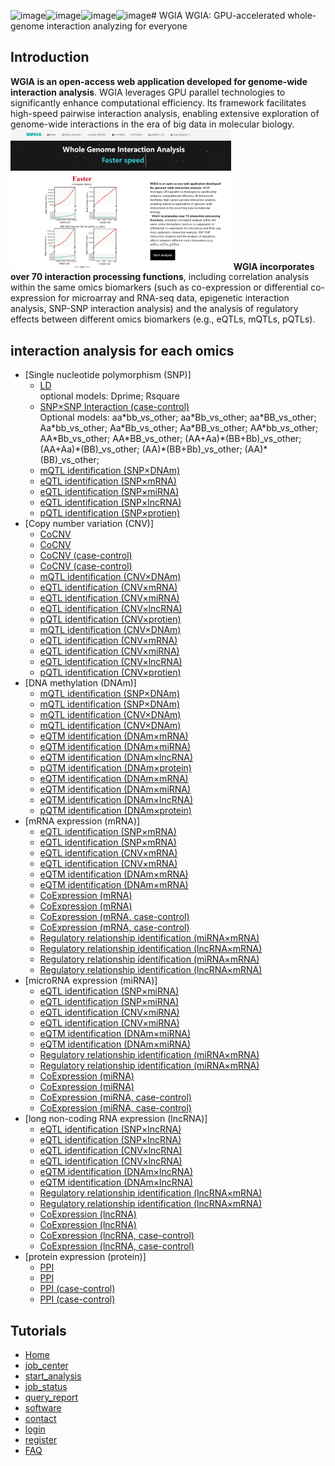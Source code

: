 ![image](https://github.com/user-attachments/assets/c8fbd540-09d3-4969-92d1-5cf10e43e9d0)![image](https://github.com/user-attachments/assets/118f7753-4765-48be-a235-2e916c7cc3b5)![image](https://github.com/user-attachments/assets/01ce2915-5509-42e1-b081-ce4b88138645)![image](https://github.com/user-attachments/assets/d79d857d-c741-44f8-900c-0d3ec03272a9)# WGIA
WGIA: GPU-accelerated whole-genome interaction analyzing for everyone

## Introduction
<strong>WGIA is an open-access web application developed for genome-wide interaction analysis</strong>. WGIA leverages GPU parallel technologies to significantly enhance computational efficiency. Its framework facilitates high-speed pairwise interaction analysis, enabling extensive exploration of genome-wide interactions in the era of big data in molecular biology.<br>
<img src="/dblogo/index/2.png" style="max-width: 70%; display: inline-block;" data-target="animated-image.originalImage">
<strong>WGIA incorporates over 70 interaction processing functions</strong>, including correlation analysis within the same omics biomarkers (such as co-expression or differential co-expression for microarray and RNA-seq data, epigenetic interaction analysis, SNP-SNP interaction analysis) and the analysis of regulatory effects between different omics biomarkers (e.g., eQTLs, mQTLs, pQTLs).

## interaction analysis for each omics
- [Single nucleotide polymorphism (SNP)]
    - [LD](http://gpu.zjwm.cc/wgia/index.php/Index/job_center?AnalysisId=SNP_SNP_LD)
      <br>optional models: Dprime; Rsquare
    - [SNP×SNP Interaction (case-control)](http://gpu.zjwm.cc/wgia/index.php/Index/job_center?AnalysisId=SNP_SNP_Diff)
      <br>Optional models: aa\*bb_vs_other; aa\*Bb_vs_other; aa\*BB_vs_other; Aa\*bb_vs_other; Aa\*Bb_vs_other; Aa\*BB_vs_other; AA\*bb_vs_other; AA\*Bb_vs_other; AA\*BB_vs_other; (AA+Aa)\*(BB+Bb)_vs_other; (AA+Aa)\*(BB)_vs_other; (AA)\*(BB+Bb)_vs_other; (AA)\*(BB)_vs_other; 
    - [mQTL identification (SNP×DNAm)](http://gpu.zjwm.cc/wgia/index.php/Index/job_center?AnalysisId=SNP_DNAm)
    - [eQTL identification (SNP×mRNA)](http://gpu.zjwm.cc/wgia/index.php/Index/job_center?AnalysisId=SNP_mRNA)
    - [eQTL identification (SNP×miRNA)](http://gpu.zjwm.cc/wgia/index.php/Index/job_center?AnalysisId=SNP_microRNA)
    - [eQTL identification (SNP×lncRNA)](http://gpu.zjwm.cc/wgia/index.php/Index/job_center?AnalysisId=SNP_lncRNA)
    - [pQTL identification (SNP×protien)](http://gpu.zjwm.cc/wgia/index.php/Index/job_center?AnalysisId=SNP_Protein)
- [Copy number variation (CNV)]
    - [CoCNV](http://gpu.zjwm.cc/wgia/index.php/Index/job_center?AnalysisId=CNV_CNV_Cor)
    - [CoCNV](http://gpu.zjwm.cc/wgia/index.php/Index/job_center?AnalysisId=CNV_CNV_Cor)
    - [CoCNV (case-control)](http://gpu.zjwm.cc/wgia/index.php/Index/job_center?AnalysisId=CNV_CNV_DiffCor)
    - [CoCNV (case-control)](http://gpu.zjwm.cc/wgia/index.php/Index/job_center?AnalysisId=CNV_CNV_DiffCor)
    - [mQTL identification (CNV×DNAm)](http://gpu.zjwm.cc/wgia/index.php/Index/job_center?AnalysisId=CNV_DNAm)
    - [eQTL identification (CNV×mRNA)](http://gpu.zjwm.cc/wgia/index.php/Index/job_center?AnalysisId=CNV_mRNA)
    - [eQTL identification (CNV×miRNA)](http://gpu.zjwm.cc/wgia/index.php/Index/job_center?AnalysisId=CNV_microRNA)
    - [eQTL identification (CNV×lncRNA)](http://gpu.zjwm.cc/wgia/index.php/Index/job_center?AnalysisId=CNV_lncRNA)
    - [pQTL identification (CNV×protien)](http://gpu.zjwm.cc/wgia/index.php/Index/job_center?AnalysisId=CNV_Protein)
    - [mQTL identification (CNV×DNAm)](http://gpu.zjwm.cc/wgia/index.php/Index/job_center?AnalysisId=CNV_DNAm)
    - [eQTL identification (CNV×mRNA)](http://gpu.zjwm.cc/wgia/index.php/Index/job_center?AnalysisId=CNV_mRNA)
    - [eQTL identification (CNV×miRNA)](http://gpu.zjwm.cc/wgia/index.php/Index/job_center?AnalysisId=CNV_microRNA)
    - [eQTL identification (CNV×lncRNA)](http://gpu.zjwm.cc/wgia/index.php/Index/job_center?AnalysisId=CNV_lncRNA)
    - [pQTL identification (CNV×protien)](http://gpu.zjwm.cc/wgia/index.php/Index/job_center?AnalysisId=CNV_Protein)
- [DNA methylation (DNAm)]
    - [mQTL identification (SNP×DNAm)](http://gpu.zjwm.cc/wgia/index.php/Index/job_center?AnalysisId=SNP_DNAm)
    - [mQTL identification (SNP×DNAm)](http://gpu.zjwm.cc/wgia/index.php/Index/job_center?AnalysisId=SNP_DNAm)
    - [mQTL identification (CNV×DNAm)](http://gpu.zjwm.cc/wgia/index.php/Index/job_center?AnalysisId=CNV_DNAm)
    - [mQTL identification (CNV×DNAm)](http://gpu.zjwm.cc/wgia/index.php/Index/job_center?AnalysisId=CNV_DNAm)
    - [eQTM identification (DNAm×mRNA)](http://gpu.zjwm.cc/wgia/index.php/Index/job_center?AnalysisId=DNAm_mRNA)
    - [eQTM identification (DNAm×miRNA)](http://gpu.zjwm.cc/wgia/index.php/Index/job_center?AnalysisId=DNAm_microRNA)
    - [eQTM identification (DNAm×lncRNA)](http://gpu.zjwm.cc/wgia/index.php/Index/job_center?AnalysisId=DNAm_lncRNA)
    - [pQTM identification (DNAm×protein)](http://gpu.zjwm.cc/wgia/index.php/Index/job_center?AnalysisId=DNAm_Protein)
    - [eQTM identification (DNAm×mRNA)](http://gpu.zjwm.cc/wgia/index.php/Index/job_center?AnalysisId=DNAm_mRNA)
    - [eQTM identification (DNAm×miRNA)](http://gpu.zjwm.cc/wgia/index.php/Index/job_center?AnalysisId=DNAm_microRNA)
    - [eQTM identification (DNAm×lncRNA)](http://gpu.zjwm.cc/wgia/index.php/Index/job_center?AnalysisId=DNAm_lncRNA)
    - [pQTM identification (DNAm×protein)](http://gpu.zjwm.cc/wgia/index.php/Index/job_center?AnalysisId=DNAm_Protein)
- [mRNA expression (mRNA)]
    - [eQTL identification (SNP×mRNA)](http://gpu.zjwm.cc/wgia/index.php/Index/job_center?AnalysisId=SNP_mRNA)
    - [eQTL identification (SNP×mRNA)](http://gpu.zjwm.cc/wgia/index.php/Index/job_center?AnalysisId=SNP_mRNA)
    - [eQTL identification (CNV×mRNA)](http://gpu.zjwm.cc/wgia/index.php/Index/job_center?AnalysisId=CNV_mRNA)
    - [eQTL identification (CNV×mRNA)](http://gpu.zjwm.cc/wgia/index.php/Index/job_center?AnalysisId=CNV_mRNA)
    - [eQTM identification (DNAm×mRNA)](http://gpu.zjwm.cc/wgia/index.php/Index/job_center?AnalysisId=DNAm_mRNA)
    - [eQTM identification (DNAm×mRNA)](http://gpu.zjwm.cc/wgia/index.php/Index/job_center?AnalysisId=DNAm_mRNA)
    - [CoExpression (mRNA)](http://gpu.zjwm.cc/wgia/index.php/Index/job_center?AnalysisId=mRNA_mRNA_Cor)
    - [CoExpression (mRNA)](http://gpu.zjwm.cc/wgia/index.php/Index/job_center?AnalysisId=mRNA_mRNA_Cor)
    - [CoExpression (mRNA, case-control)](http://gpu.zjwm.cc/wgia/index.php/Index/job_center?AnalysisId=mRNA_mRNA_DiffCor)
    - [CoExpression (mRNA, case-control)](http://gpu.zjwm.cc/wgia/index.php/Index/job_center?AnalysisId=mRNA_mRNA_DiffCor)
    - [Regulatory relationship identification (miRNA×mRNA)](http://gpu.zjwm.cc/wgia/index.php/Index/job_center?AnalysisId=microRNA_mRNA)
    - [Regulatory relationship identification (lncRNA×mRNA)](http://gpu.zjwm.cc/wgia/index.php/Index/job_center?AnalysisId=lncRNA_mRNA)
    - [Regulatory relationship identification (miRNA×mRNA)](http://gpu.zjwm.cc/wgia/index.php/Index/job_center?AnalysisId=microRNA_mRNA)
    - [Regulatory relationship identification (lncRNA×mRNA)](http://gpu.zjwm.cc/wgia/index.php/Index/job_center?AnalysisId=lncRNA_mRNA)
- [microRNA expression (miRNA)]
    - [eQTL identification (SNP×miRNA)](http://gpu.zjwm.cc/wgia/index.php/Index/job_center?AnalysisId=SNP_microRNA)
    - [eQTL identification (SNP×miRNA)](http://gpu.zjwm.cc/wgia/index.php/Index/job_center?AnalysisId=SNP_microRNA)
    - [eQTL identification (CNV×miRNA)](http://gpu.zjwm.cc/wgia/index.php/Index/job_center?AnalysisId=CNV_microRNA)
    - [eQTL identification (CNV×miRNA)](http://gpu.zjwm.cc/wgia/index.php/Index/job_center?AnalysisId=CNV_microRNA)
    - [eQTM identification (DNAm×miRNA)](http://gpu.zjwm.cc/wgia/index.php/Index/job_center?AnalysisId=DNAm_microRNA)
    - [eQTM identification (DNAm×miRNA)](http://gpu.zjwm.cc/wgia/index.php/Index/job_center?AnalysisId=DNAm_microRNA)
    - [Regulatory relationship identification (miRNA×mRNA)](http://gpu.zjwm.cc/wgia/index.php/Index/job_center?AnalysisId=microRNA_mRNA)
    - [Regulatory relationship identification (miRNA×mRNA)](http://gpu.zjwm.cc/wgia/index.php/Index/job_center?AnalysisId=microRNA_mRNA)
    - [CoExpression (miRNA)](http://gpu.zjwm.cc/wgia/index.php/Index/job_center?AnalysisId=microRNA_microRNA_Cor)
    - [CoExpression (miRNA)](http://gpu.zjwm.cc/wgia/index.php/Index/job_center?AnalysisId=microRNA_microRNA_Cor)
    - [CoExpression (miRNA, case-control)](http://gpu.zjwm.cc/wgia/index.php/Index/job_center?AnalysisId=microRNA_microRNA_DiffCor)
    - [CoExpression (miRNA, case-control)](http://gpu.zjwm.cc/wgia/index.php/Index/job_center?AnalysisId=microRNA_microRNA_DiffCor)
- [long non-coding RNA expression (lncRNA)]
    - [eQTL identification (SNP×lncRNA)](http://gpu.zjwm.cc/wgia/index.php/Index/job_center?AnalysisId=SNP_lncRNA)
    - [eQTL identification (SNP×lncRNA)](http://gpu.zjwm.cc/wgia/index.php/Index/job_center?AnalysisId=SNP_lncRNA)
    - [eQTL identification (CNV×lncRNA)](http://gpu.zjwm.cc/wgia/index.php/Index/job_center?AnalysisId=CNV_lncRNA)
    - [eQTL identification (CNV×lncRNA)](http://gpu.zjwm.cc/wgia/index.php/Index/job_center?AnalysisId=CNV_lncRNA)
    - [eQTM identification (DNAm×lncRNA)](http://gpu.zjwm.cc/wgia/index.php/Index/job_center?AnalysisId=DNAm_lncRNA)
    - [eQTM identification (DNAm×lncRNA)](http://gpu.zjwm.cc/wgia/index.php/Index/job_center?AnalysisId=DNAm_lncRNA)
    - [Regulatory relationship identification (lncRNA×mRNA)](http://gpu.zjwm.cc/wgia/index.php/Index/job_center?AnalysisId=lncRNA_mRNA)
    - [Regulatory relationship identification (lncRNA×mRNA)](http://gpu.zjwm.cc/wgia/index.php/Index/job_center?AnalysisId=lncRNA_mRNA)
    - [CoExpression (lncRNA)](http://gpu.zjwm.cc/wgia/index.php/Index/job_center?AnalysisId=lncRNA_lncRNA_Cor)
    - [CoExpression (lncRNA)](http://gpu.zjwm.cc/wgia/index.php/Index/job_center?AnalysisId=lncRNA_lncRNA_Cor)
    - [CoExpression (lncRNA, case-control)](http://gpu.zjwm.cc/wgia/index.php/Index/job_center?AnalysisId=lncRNA_lncRNA_DiffCor)
    - [CoExpression (lncRNA, case-control)](http://gpu.zjwm.cc/wgia/index.php/Index/job_center?AnalysisId=lncRNA_lncRNA_DiffCor)
- [protein expression (protein)]
    - [PPI](http://gpu.zjwm.cc/wgia/index.php/Index/job_center?AnalysisId=Protein_Protein_Cor)
    - [PPI](http://gpu.zjwm.cc/wgia/index.php/Index/job_center?AnalysisId=Protein_Protein_Cor)
    - [PPI (case-control)](http://gpu.zjwm.cc/wgia/index.php/Index/job_center?AnalysisId=Protein_Protein_DiffCor)
    - [PPI (case-control)](http://gpu.zjwm.cc/wgia/index.php/Index/job_center?AnalysisId=Protein_Protein_DiffCor)
## Tutorials
- [Home](http://gpu.zjwm.cc/wgia/index.php/Index/tutorial#tab2)
- [job_center](http://gpu.zjwm.cc/wgia/index.php/Index/tutorial#tab3)
- [start_analysis](http://gpu.zjwm.cc/wgia/index.php/Index/tutorial#tab4)
- [job_status](http://gpu.zjwm.cc/wgia/index.php/Index/tutorial#tab5)
- [query_report](http://gpu.zjwm.cc/wgia/index.php/Index/tutorial#tab6)
- [software](http://gpu.zjwm.cc/wgia/index.php/Index/tutorial#tab7)
- [contact](http://gpu.zjwm.cc/wgia/index.php/Index/tutorial#tab8)
- [login](http://gpu.zjwm.cc/wgia/index.php/Index/tutorial#tab9)
- [register](http://gpu.zjwm.cc/wgia/index.php/Index/tutorial#tab10)
- [FAQ](http://gpu.zjwm.cc/wgia/index.php/Index/tutorial#tab5)

